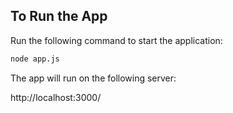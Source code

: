 ## To Run the App

Run the following command to start the application:

```bash
node app.js
```
The app will run on the following server:

http://localhost:3000/
